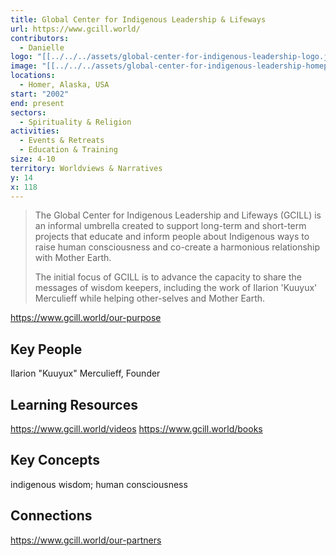 ```yaml
---
title: Global Center for Indigenous Leadership & Lifeways
url: https://www.gcill.world/
contributors:
  - Danielle
logo: "[[../../../assets/global-center-for-indigenous-leadership-logo.jpeg]]"
image: "[[../../../assets/global-center-for-indigenous-leadership-homepage.png]]"
locations:
  - Homer, Alaska, USA
start: "2002"
end: present
sectors:
  - Spirituality & Religion
activities:
  - Events & Retreats
  - Education & Training
size: 4-10
territory: Worldviews & Narratives
y: 14
x: 118
---
```

> The Global Center for Indigenous Leadership and Lifeways (GCILL) is an informal umbrella created to support long-term and short-term projects that educate and inform people about Indigenous ways to raise human consciousness and  co-create a harmonious relationship with Mother Earth.
> 
> The initial focus of GCILL is to advance the capacity to share the messages of wisdom keepers, including the work of  Ilarion 'Kuuyux' Merculieff while helping other-selves and Mother Earth.

 https://www.gcill.world/our-purpose

## Key People

Ilarion "Kuuyux" Merculieff, Founder

## Learning Resources

https://www.gcill.world/videos
https://www.gcill.world/books

## Key Concepts

indigenous wisdom; human consciousness

## Connections

https://www.gcill.world/our-partners
